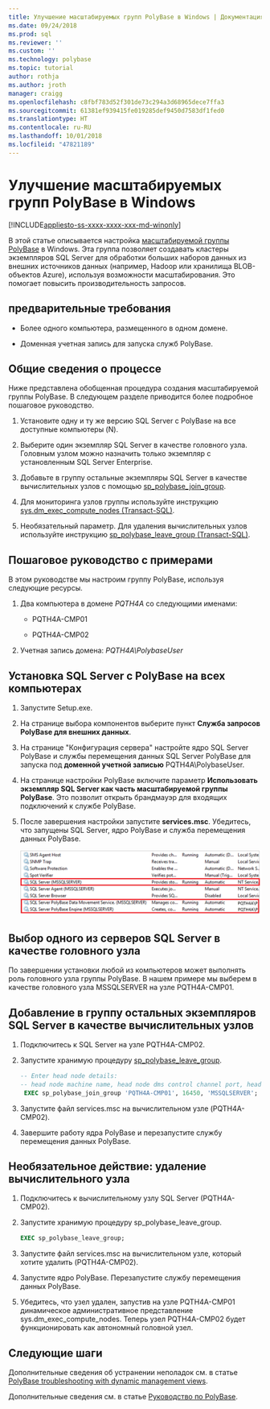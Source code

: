 ```yaml
---
title: Улучшение масштабируемых групп PolyBase в Windows | Документация Майкрософт
ms.date: 09/24/2018
ms.prod: sql
ms.reviewer: ''
ms.custom: ''
ms.technology: polybase
ms.topic: tutorial
author: rothja
ms.author: jroth
manager: craigg
ms.openlocfilehash: c8fbf783d52f301de73c294a3d68965dece7ffa3
ms.sourcegitcommit: 61381ef939415fe019285def9450d7583df1fed0
ms.translationtype: HT
ms.contentlocale: ru-RU
ms.lasthandoff: 10/01/2018
ms.locfileid: "47821189"
---
```

# <a name="improve-polybase-scale-out-groups-on-windows"></a>Улучшение масштабируемых групп PolyBase в Windows

[!INCLUDE[appliesto-ss-xxxx-xxxx-xxx-md-winonly](../../includes/appliesto-ss-xxxx-xxxx-xxx-md-winonly.md)]

В этой статье описывается настройка [масштабируемой группы PolyBase](polybase-scale-out-groups.md) в Windows. Эта группа позволяет создавать кластеры экземпляров SQL Server для обработки больших наборов данных из внешних источников данных (например, Hadoop или хранилища BLOB-объектов Azure), используя возможности масштабирования. Это помогает повысить производительность запросов.

## <a name="prerequisites"></a>предварительные требования
  
- Более одного компьютера, размещенного в одном домене.  
  
- Доменная учетная запись для запуска служб PolyBase.  
  
## <a name="process-overview"></a>Общие сведения о процессе

Ниже представлена обобщенная процедура создания масштабируемой группы PolyBase. В следующем разделе приводится более подробное пошаговое руководство.
  
1. Установите одну и ту же версию SQL Server с PolyBase на все доступные компьютеры (N).
  
2. Выберите один экземпляр SQL Server в качестве головного узла. Головным узлом можно назначить только экземпляр с установленным SQL Server Enterprise.
  
3. Добавьте в группу остальные экземпляры SQL Server в качестве вычислительных узлов с помощью [sp_polybase_join_group](../../relational-databases/system-stored-procedures/polybase-stored-procedures-sp-polybase-join-group.md).

4. Для мониторинга узлов группы используйте инструкцию [sys.dm_exec_compute_nodes (Transact-SQL)](../../relational-databases/system-dynamic-management-views/sys-dm-exec-compute-nodes-transact-sql.md).

5. Необязательный параметр. Для удаления вычислительных узлов используйте инструкцию [sp_polybase_leave_group (Transact-SQL)](../../relational-databases/system-stored-procedures/polybase-stored-procedures-sp-polybase-leave-group.md).

## <a name="example-walk-through"></a>Пошаговое руководство с примерами

В этом руководстве мы настроим группу PolyBase, используя следующие ресурсы.  
  
1. Два компьютера в домене *PQTH4A* со следующими именами:  
  
   - PQTH4A-CMP01  
  
   - PQTH4A-CMP02  
  
2. Учетная запись домена: *PQTH4A\PolybaseUser*  

## <a name="install-sql-server-with-polybase-on-all-machines"></a>Установка SQL Server с PolyBase на всех компьютерах

1. Запустите Setup.exe.
  
2. На странице выбора компонентов выберите пункт **Служба запросов PolyBase для внешних данных**.
  
3. На странице "Конфигурация сервера" настройте ядро SQL Server PolyBase и службы перемещения данных SQL Server PolyBase для запуска под **доменной учетной записью** PQTH4A\PolybaseUser.
  
4. На странице настройки PolyBase включите параметр **Использовать экземпляр SQL Server как часть масштабируемой группы PolyBase**. Это позволит открыть брандмауэр для входящих подключений к службе PolyBase.
  
5. После завершения настройки запустите **services.msc**. Убедитесь, что запущены SQL Server, ядро PolyBase и служба перемещения данных PolyBase.
  
   ![Службы PolyBase](../../relational-databases/polybase/media/polybase-services.png "Службы PolyBase")  
  
## <a name="select-one-sql-server-as-head-node"></a>Выбор одного из серверов SQL Server в качестве головного узла  
  
По завершении установки любой из компьютеров может выполнять роль головного узла группы PolyBase. В нашем примере мы выберем в качестве головного узла MSSQLSERVER на узле PQTH4A-CMP01.
  
## <a name="add-other-sql-server-instances-as-compute-nodes"></a>Добавление в группу остальных экземпляров SQL Server в качестве вычислительных узлов  
  
1. Подключитесь к SQL Server на узле PQTH4A-CMP02.
  
2. Запустите хранимую процедуру [sp_polybase_leave_group](../../relational-databases/system-stored-procedures/polybase-stored-procedures-sp-polybase-join-group.md).

   ```sql
   -- Enter head node details:
   -- head node machine name, head node dms control channel port, head node sql server name  
    EXEC sp_polybase_join_group 'PQTH4A-CMP01', 16450, 'MSSQLSERVER';
   ```  

3. Запустите файл services.msc на вычислительном узле (PQTH4A-CMP02).
  
4. Завершите работу ядра PolyBase и перезапустите службу перемещения данных PolyBase.
  
## <a name="optional-remove-a-compute-node"></a>Необязательное действие: удаление вычислительного узла  
  
1. Подключитесь к вычислительному узлу SQL Server (PQTH4A-CMP02).
  
2. Запустите хранимую процедуру sp_polybase_leave_group.
  
    ```sql  
    EXEC sp_polybase_leave_group;  
    ```  
  
3. Запустите файл services.msc на вычислительном узле, который хотите удалить (PQTH4A-CMP02).
  
4. Запустите ядро PolyBase. Перезапустите службу перемещения данных PolyBase.
  
5. Убедитесь, что узел удален, запустив на узле PQTH4A-CMP01 динамическое административное представление sys.dm_exec_compute_nodes. Теперь узел PQTH4A-CMP02 будет функционировать как автономный головной узел.  
  
## <a name="next-steps"></a>Следующие шаги  

Дополнительные сведения об устранении неполадок см. в статье [PolyBase troubleshooting with dynamic management views](http://msdn.microsoft.com/library/ce9078b7-a750-4f47-b23e-90b83b783d80).
  
Дополнительные сведения см. в статье [Руководство по PolyBase](../../relational-databases/polybase/polybase-guide.md).
